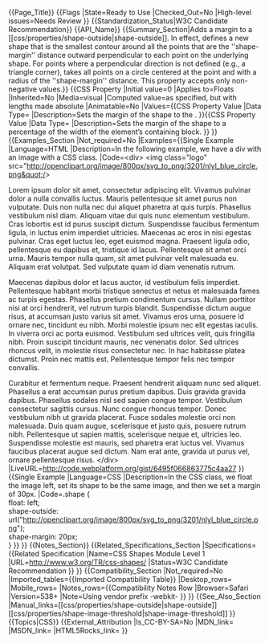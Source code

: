 {{Page_Title}}
{{Flags
|State=Ready to Use
|Checked_Out=No
|High-level issues=Needs Review
}}
{{Standardization_Status|W3C Candidate Recommendation}}
{{API_Name}}
{{Summary_Section|Adds a margin to a [[css/properties/shape-outside|shape-outside]]. In effect, defines a new shape that is the smallest contour around all the points that are the ''shape-margin'' distance outward perpendicular to each point on the underlying shape. For points where a perpendicular direction is not defined (e.g., a triangle corner), takes all points on a circle centered at the point and with a radius of the ''shape-margin'' distance. This property accepts only non-negative values.}}
{{CSS Property
|Initial value=0
|Applies to=Floats
|Inherited=No
|Media=visual
|Computed value=as specified, but with lengths made absolute
|Animatable=No
|Values={{CSS Property Value
|Data Type=<length>
|Description=Sets the margin of the shape to the <length>.
}}{{CSS Property Value
|Data Type=<percentage>
|Description=Sets the margin of the shape to a percentage of the width of the element’s containing block.
}}
}}
{{Examples_Section
|Not_required=No
|Examples={{Single Example
|Language=HTML
|Description=In the following example, we have a div with an image with a CSS class.
|Code=&lt;div&gt;
  &lt;img class=&quot;logo&quot; src=&quot;http://openclipart.org/image/800px/svg_to_png/3201/nlyl_blue_circle.png&quot;/&gt;

Lorem ipsum dolor sit amet, consectetur adipiscing elit. Vivamus pulvinar dolor a nulla convallis luctus. Mauris pellentesque sit amet purus non vulputate. Duis non nulla nec dui aliquet pharetra at quis turpis. Phasellus vestibulum nisl diam. Aliquam vitae dui quis nunc elementum vestibulum. Cras lobortis est id purus suscipit dictum. Suspendisse faucibus fermentum ligula, in luctus enim imperdiet ultricies. Maecenas ac eros in nisi egestas pulvinar. Cras eget luctus leo, eget euismod magna. Praesent ligula odio, pellentesque eu dapibus et, tristique id lacus. Pellentesque sit amet orci urna. Mauris tempor nulla quam, sit amet pulvinar velit malesuada eu. Aliquam erat volutpat. Sed vulputate quam id diam venenatis rutrum.

Maecenas dapibus dolor et lacus auctor, id vestibulum felis imperdiet. Pellentesque habitant morbi tristique senectus et netus et malesuada fames ac turpis egestas. Phasellus pretium condimentum cursus. Nullam porttitor nisi at orci hendrerit, vel rutrum turpis blandit. Suspendisse dictum augue risus, at accumsan justo varius sit amet. Vivamus eros urna, posuere id ornare nec, tincidunt eu nibh. Morbi molestie ipsum nec elit egestas iaculis. In viverra orci ac porta euismod. Vestibulum sed ultrices velit, quis fringilla nibh. Proin suscipit tincidunt mauris, nec venenatis dolor. Sed ultrices rhoncus velit, in molestie risus consectetur nec. In hac habitasse platea dictumst. Proin nec mattis est. Pellentesque tempor felis nec tempor convallis.

Curabitur et fermentum neque. Praesent hendrerit aliquam nunc sed aliquet. Phasellus a erat accumsan purus pretium dapibus. Duis gravida gravida dapibus. Phasellus sodales nisl sed sapien congue tempor. Vestibulum consectetur sagittis cursus. Nunc congue rhoncus tempor. Donec vestibulum nibh ut gravida placerat. Fusce sodales molestie orci non malesuada. Duis quam augue, scelerisque et justo quis, posuere rutrum nibh. Pellentesque ut sapien mattis, scelerisque neque et, ultricies leo. Suspendisse molestie est mauris, sed pharetra erat luctus vel. Vivamus faucibus placerat augue sed dictum. Nam erat ante, gravida ut purus vel, ornare pellentesque risus.
&lt;/div&gt;
|LiveURL=http://code.webplatform.org/gist/6495f066863775c4aa27
}}{{Single Example
|Language=CSS
|Description=In the CSS class, we float the image left, set its shape to be the same image, and then we set a margin of 30px.
|Code=.shape {    
	float: left;    
	shape-outside: url("http://openclipart.org/image/800px/svg_to_png/3201/nlyl_blue_circle.png");    
	shape-margin: 20px;    
}
}}
}}
{{Notes_Section}}
{{Related_Specifications_Section
|Specifications={{Related Specification
|Name=CSS Shapes Module Level 1
|URL=http://www.w3.org/TR/css-shapes/
|Status=W3C Candidate Recommendation
}}
}}
{{Compatibility_Section
|Not_required=No
|Imported_tables={{Imported Compatibility Table}}
|Desktop_rows=
|Mobile_rows=
|Notes_rows={{Compatibility Notes Row
|Browser=Safari
|Version=538+
|Note=Using vendor prefix -webkit-
}}
}}
{{See_Also_Section
|Manual_links=[[css/properties/shape-outside|shape-outside]]
[[css/properties/shape-image-threshold|shape-image-threshold]]
}}
{{Topics|CSS}}
{{External_Attribution
|Is_CC-BY-SA=No
|MDN_link=
|MSDN_link=
|HTML5Rocks_link=
}}